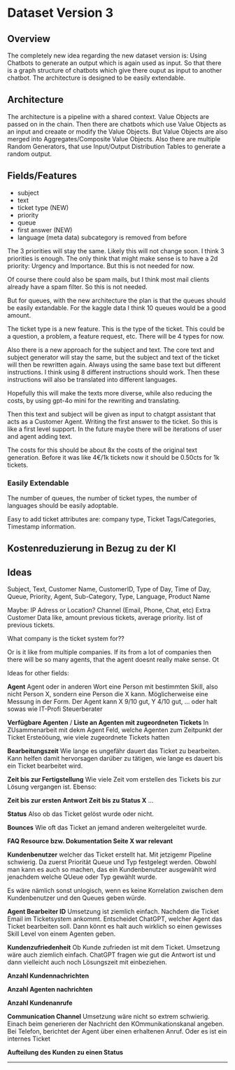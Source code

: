 # Dataset Version 3

## Overview
The completely new idea regarding the new dataset version is: Using Chatbots to generate an output which is again used as input.
So that there is a graph structure of chatbots which give there ouput as input to another chatbot.
The architecture is designed to be easily extendable.

## Architecture
The architecture is a pipeline with a shared context. Value Objects are passed on in the chain.
Then there are chatbots which use Value Objects as an input and creaate or modify the Value Objects. 
But Value Objects are also merged into Aggregates/Composite Value Objects.
Also there are multiple Random Generators, that use Input/Output Distribution Tables to generate a random output.

## Fields/Features
- subject
- text
- ticket type (NEW)
- priority
- queue
- first answer (NEW)
- language (meta data)
subcategory is removed from before

The 3 priorities will stay the same. Likely this will not change soon. I think 3 priorities is enough.
The only think that might make sense is to have a 2d priority: Urgency and Importance. But this is not needed for now.

Of course there could also be spam mails, but I think most mail clients already have a spam filter. So this is not needed.

But for queues, with the new architecture the plan is that the queues should be easily extandable.
For the kaggle data I think 10 queues would be a good amount.

The ticket type is a new feature. This is the type of the ticket. This could be a question, a problem, a feature request, etc.
There will be 4 types for now.

Also there is a new approach for the subject and text. The core text and subject generator will stay the same, but
the subject and text of the ticket will then be rewritten again. Always using the same base text but different instructions.
I think using 8 different instructions should work. Then these instructions will also be translated into different languages.

Hopefully this will make the texts more diverse, while also reducing the costs, by using gpt-4o mini for the rewriting and translating.

Then this text and subject will be given as input to chatgpt assistant that acts as a Customer Agent. Writing the first answer to the ticket.
So this is like a first level support. In the future maybe there will be iterations of user and agent adding text.

The costs for this should be about 8x the costs of the original text generation. Before it was like 4€/1k tickets now it should be 0.50cts for 1k tickets.


### Easily Extendable

The number of queues, the number of ticket types, the number of languages should be easily adoptable.

Easy to add ticket attributes are: company type, Ticket Tags/Categories, Timestamp information.


## Kostenreduzierung in Bezug zu der KI


## Ideas

Subject, Text, Customer Name, CustomerID, Type of Day, Time of Day, Queue, Priority, Agent, Sub-Category, Type, Language, Product Name 

Maybe:
IP Adress or Location?
Channel (Email, Phone, Chat, etc)
Extra Customer Data like, amount previous tickets, average priority. list of previous tickets.


What company is the ticket system for??

Or is it like from multiple companies. If its from a lot of companies then there will be so many agents,
that the agent doesnt really make sense.
Ot

Ideas for other fields:


**Agent**
Agent oder in anderen Wort eine Person mit bestimmten Skill, also nicht Person X, sondern eine Person die X kann.
Möglicherweise eine Messung in der Form. Der Agent kann X 9/10 gut, Y 4/10 gut, ... oder halt sowas wie IT-Profi Steuerberater

**Verfügbare Agenten** / **Liste an Agenten mit zugeordneten Tickets** 
In ZUsammenarbeit mit dekm Agent Feld, welche Agenten zum Zeitpunkt der Ticket Ersteööung, wie viele zugeordnete Tickets hatten

**Bearbeitungszeit**
Wie lange es ungefähr dauert das Ticket zu bearbeiten. Kann helfen damit hervorsagen darüber zu tätigen, wie lange es dauert bis ein Ticket bearbeitet wird.


**Zeit bis zur Fertigstellung**
Wie viele Zeit vom erstellen des Tickets bis zur Lösung vergangen ist. Ebenso:

**Zeit bis zur ersten Antwort**
**Zeit bis zu Status X** ...


**Status** Also ob das Ticket gelöst wurde oder nicht.

**Bounces** Wie oft das Ticket an jemand anderen weitergeleitet wurde.

**FAQ Resource bzw. Dokumentation Seite X war relevant**

**Kundenbenutzer** welcher das Ticket erstellt hat.
Mit jetzigemr Pipeline schwierig. Da zuerst Priorität Queue und Typ festgelegt werden. Obwohl man kann es auch so machen, das ein Kundenbenutzer ausgewählt wird jenachdem welche QUeue oder Typ gewählt wurde.

Es wäre nämlich sonst unlogisch, wenn es keine Korrelation zwischen dem Kundenbenutzer und den Queues geben würde.

**Agent Bearbeiter ID**
Umsetzung ist ziemlich einfach. Nachdem die Ticket Email im Ticketsystem ankommt. Entscheidet ChatGPT, welcher Agent das Ticket bearbeiten soll.
Dann könnt es halt auch wirklich so einen gewisses Skill Level von einem Agenten geben.

**Kundenzufriedenheit**
Ob Kunde zufrieden ist mit dem Ticket. Umsetzung wäre auch ziemlich einfach. ChatGPT fragen wie gut die Antwort ist und dann vielleicht auch noch Lösungszeit mit einbeziehen.

**Anzahl Kundennachrichten**

**Anzahl Agenten nachrichten**

**Anzahl Kundenanrufe**

**Communication Channel**
Umsetzung wäre nicht so extrem schwierig. Einach beim generieren der Nachricht den KOmmunikationskanal angeben. Bei Telefon, berichtet der Agent über einen erhaltenen Anruf.
Oder es ist ein internes Ticket

**Aufteilung des Kunden zu einen Status**

****


